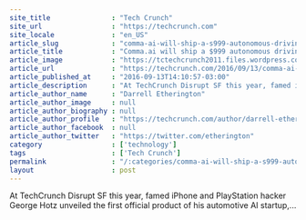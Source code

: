 ```yaml
---
site_title               : "Tech Crunch"
site_url                 : "https://techcrunch.com"
site_locale              : "en_US"
article_slug             : "comma-ai-will-ship-a-s999-autonomous-driving-add-on-by-the-end-of-this-year"
article_title            : "Comma.ai will ship a $999 autonomous driving add-on by the end of this year"
article_image            : "https://tctechcrunch2011.files.wordpress.com/2016/09/comma-one.jpg?w=764&h=400&crop=1"
article_url              : "https://techcrunch.com/2016/09/13/comma-ai-will-ship-a-999-autonomous-driving-add-on-by-the-end-of-this-year/"
article_published_at     : "2016-09-13T14:10:57-03:00"
article_description      : "At TechCrunch Disrupt SF this year, famed iPhone and PlayStation hacker George Hotz unveiled the first official product of his automotive AI startup,..."
article_author_name      : "Darrell Etherington"
article_author_image     : null
article_author_biography : null
article_author_profile   : "https://techcrunch.com/author/darrell-etherington/"
article_author_facebook  : null
article_author_twitter   : "https://twitter.com/etherington"
category                 : ['technology']
tags                     : ['Tech Crunch']
permalink                : "/:categories/comma-ai-will-ship-a-s999-autonomous-driving-add-on-by-the-end-of-this-year/"
layout                   : post
---
```


At TechCrunch Disrupt SF this year, famed iPhone and PlayStation hacker George Hotz unveiled the first official product of his automotive AI startup,...
